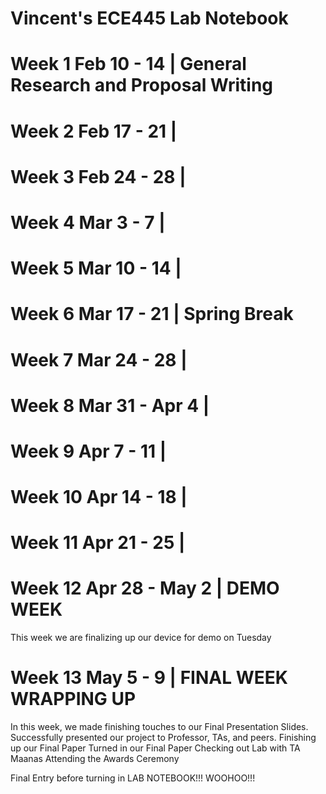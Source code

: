 # Vincent's ECE445 Lab Notebook

Week 1 Feb 10 - 14 | General Research and Proposal Writing
=========================================================


Week 2 Feb 17 - 21 |
===================================================================


Week 3 Feb 24 - 28 |
================================================


Week 4 Mar 3 - 7 |
========================================================================


Week 5 Mar 10 - 14 |
===================================================================


Week 6 Mar 17 - 21 | Spring Break
=================================================


Week 7 Mar 24 - 28 |
==================================================================================


Week 8 Mar 31 - Apr 4 |
==================================================================================


Week 9 Apr 7 - 11 |
==================================================================================


Week 10 Apr 14 - 18 |
==================================================================================


Week 11 Apr 21 - 25 |
==================================================================================


Week 12 Apr 28 - May 2 | DEMO WEEK
==================================================================================
This week we are finalizing up our device for demo on Tuesday


Week 13 May 5 - 9 | FINAL WEEK WRAPPING UP
==================================================================================
In this week, we made finishing touches to our Final Presentation Slides.
Successfully presented our project to Professor, TAs, and peers.
Finishing up our Final Paper
Turned in our Final Paper
Checking out Lab with TA Maanas
Attending the Awards Ceremony

Final Entry before turning in LAB NOTEBOOK!!! WOOHOO!!!



